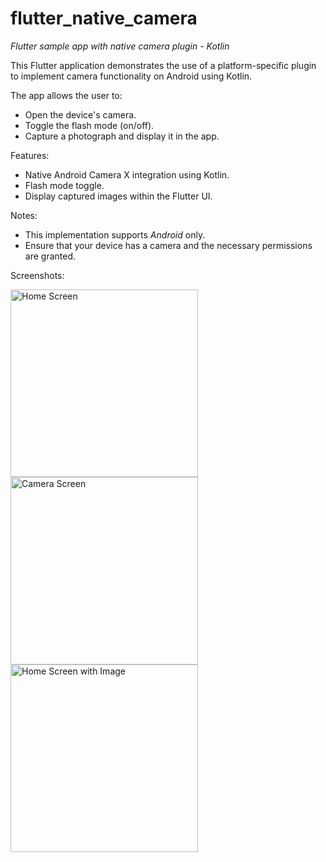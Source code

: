 # flutter_native_camera

*Flutter sample app with native camera plugin - Kotlin*

This Flutter application demonstrates the use of a platform-specific plugin to implement camera functionality on Android using Kotlin. 

The app allows the user to:
- Open the device's camera.
- Toggle the flash mode (on/off).
- Capture a photograph and display it in the app.

Features:
- Native Android Camera X integration using Kotlin.
- Flash mode toggle.
- Display captured images within the Flutter UI.

Notes:

- This implementation supports *Android* only.
- Ensure that your device has a camera and the necessary permissions are granted.


Screenshots:


<img src="https://github.com/user-attachments/assets/404d62e9-8df2-49cf-bfb4-985a630bb95c" alt="Home Screen" width="300">
<img src="https://github.com/user-attachments/assets/7b4aeab6-e315-4378-88d7-29685e3b65c3" alt="Camera Screen" width="300">
<img src="https://github.com/user-attachments/assets/f522e5a6-9873-49e9-8aaf-8542910b68c0" alt="Home Screen with Image" width="300">

